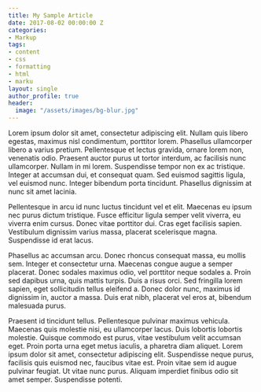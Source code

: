 ```yaml
---
title: My Sample Article
date: 2017-08-02 00:00:00 Z
categories:
- Markup
tags:
- content
- css
- formatting
- html
- marku
layout: single
author_profile: true
header:
  image: "/assets/images/bg-blur.jpg"
---
```


Lorem ipsum dolor sit amet, consectetur adipiscing elit. Nullam quis libero egestas, maximus nisl condimentum, porttitor lorem. Phasellus ullamcorper libero a varius pretium. Pellentesque et lectus gravida, ornare lorem non, venenatis odio. Praesent auctor purus ut tortor interdum, ac facilisis nunc ullamcorper. Nullam in mi lorem. Suspendisse tempor non ex ac tristique. Integer at accumsan dui, et consequat quam. Sed euismod sagittis ligula, vel euismod nunc. Integer bibendum porta tincidunt. Phasellus dignissim at nunc sit amet lacinia.

Pellentesque in arcu id nunc luctus tincidunt vel et elit. Maecenas eu ipsum nec purus dictum tristique. Fusce efficitur ligula semper velit viverra, eu viverra enim cursus. Donec vitae porttitor dui. Cras eget facilisis sapien. Vestibulum dignissim varius massa, placerat scelerisque magna. Suspendisse id erat lacus.

Phasellus ac accumsan arcu. Donec rhoncus consequat massa, eu mollis sem. Integer et consectetur urna. Maecenas congue augue a semper placerat. Donec sodales maximus odio, vel porttitor neque sodales a. Proin sed dapibus urna, quis mattis turpis. Duis a risus orci. Sed fringilla lorem sapien, eget sollicitudin tellus eleifend a. Donec dolor nunc, maximus id dignissim in, auctor a massa. Duis erat nibh, placerat vel eros at, bibendum malesuada purus.

Praesent id tincidunt tellus. Pellentesque pulvinar maximus vehicula. Maecenas quis molestie nisi, eu ullamcorper lacus. Duis lobortis lobortis molestie. Quisque commodo est purus, vitae vestibulum velit accumsan eget. Proin porta urna eget metus iaculis, a pharetra diam aliquet. Lorem ipsum dolor sit amet, consectetur adipiscing elit. Suspendisse neque purus, facilisis quis euismod nec, faucibus vitae est. Proin vitae sem id augue pulvinar feugiat. Ut vitae nunc purus. Aliquam imperdiet finibus odio sit amet semper. Suspendisse potenti.
